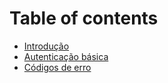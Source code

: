 # Table of contents

* [Introdução](README.md)
* [Autenticação básica](autenticacao-basica.md)
* [Códigos de erro](codigos-de-erro.md)

